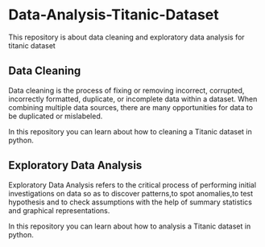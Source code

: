 # Data-Analysis-Titanic-Dataset
This repository is about data cleaning and exploratory data analysis for titanic dataset

## Data Cleaning
Data cleaning is the process of fixing or removing incorrect, corrupted, incorrectly formatted, duplicate, or incomplete data within a dataset. When combining multiple data sources, there are many opportunities for data to be duplicated or mislabeled.

In this repository you can learn about how to cleaning a Titanic dataset in python.

## Exploratory Data Analysis
Exploratory Data Analysis refers to the critical process of performing initial investigations on data so as to discover patterns,to spot anomalies,to test hypothesis and to check assumptions with the help of summary statistics and graphical representations.

In this repository you can learn about how to analysis a Titanic dataset in python.
